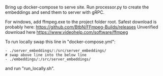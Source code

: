 Bring up docker-compose to serve site.
Run processor.py to create the embeddings and send them to server with gRPC.

For windows, add ffmpeg.exe to the project folder root.
Safest download is probably here: https://github.com/BtbN/FFmpeg-Builds/releases
Unverified download here https://www.videohelp.com/software/ffmpeg

To run locally swap this line in "docker-compose.yml":
```
- ./server_embeddings/:/src/server_embeddings/
# swap above line into the below line
- ./embeddings/:/src/server_embeddings/
```
and run "run_locally.sh".